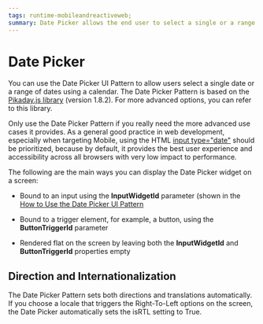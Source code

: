 ```yaml
---
tags: runtime-mobileandreactiveweb;  
summary: Date Picker allows the end user to select a single or a range of dates using a calendar.
---
```


# Date Picker

You can use the Date Picker UI Pattern to allow users select a single date or a range of dates using a calendar. The Date Picker Pattern is based on the [Pikaday.js library](https://github.com/Pikaday/Pikaday) (version 1.8.2). For more advanced options, you can refer to this library.

<div class="info" markdown="1">

Only use the Date Picker Pattern if you really need the more advanced use cases it provides. As a general good practice in web development, especially when targeting Mobile, using the HTML [input type="date"](https://developer.mozilla.org/en-US/docs/Web/HTML/Element/input/date) should be prioritized, because by default, it provides the best user experience and accessibility across all browsers with very low impact to performance.

</div>

The following are the main ways you can display the Date Picker widget on a screen:

* Bound to an input using the **InputWidgetId** parameter (shown in the [How to Use the Date Picker UI Pattern](datepicker.md)

* Bound to a trigger element, for example, a button, using the **ButtonTriggerId** parameter

* Rendered flat on the screen by leaving both the **InputWidgetId** and **ButtonTriggerId** properties empty 

## Direction and Internationalization

The Date Picker Pattern sets both directions and translations automatically. If you choose a locale that triggers the Right-To-Left options on the screen, the Date Picker automatically sets the isRTL setting to True.
